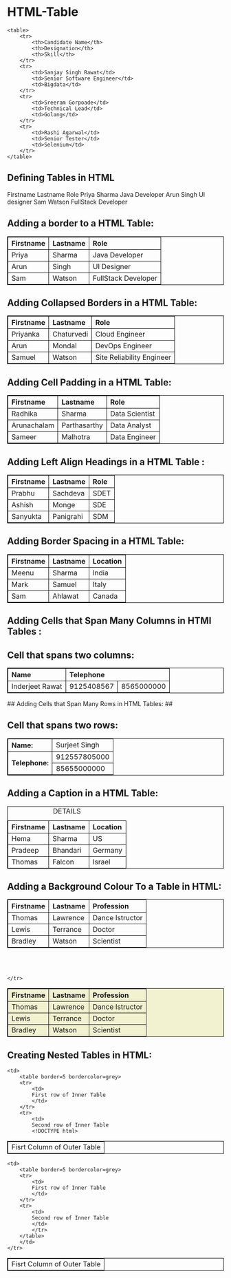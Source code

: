 # HTML-Table

<!DOCTYPE html>
<html>

<body>

	<table>
		<tr>
			<th>Candidate Name</th>
			<th>Designation</th>
			<th>Skill</th>
		</tr>
		<tr>
			<td>Sanjay Singh Rawat</td>
			<td>Senior Software Engineer</td>
			<td>Bigdata</td>
		</tr>
		<tr>
			<td>Sreeram Gorpoade</td>
			<td>Technical Lead</td>
			<td>Golang</td>
		</tr>
		<tr>
			<td>Rashi Agarwal</td>
			<td>Senior Tester</td>
			<td>Selenium</td>
		</tr>
	</table>

</body>
</html>

## Defining Tables in HTML ##

<!DOCTYPE html>
<html>

<body>

<tr>
	<th>Firstname</th>
	<th>Lastname</th>
	<th>Role</th>
</tr>
<tr>
	<td>Priya</td>
	<td>Sharma</td>
	<td>Java Developer</td>
</tr>
<tr>
	<td>Arun</td>
	<td>Singh</td>
	<td>UI designer</td>
</tr>
<tr>
	<td>Sam</td>
	<td>Watson</td>
	<td>FullStack Developer</td>
</tr>
</table>

</body>
</html>

## Adding a border to a HTML Table: ##
<!DOCTYPE html>
<html>

<head>
<style>
	table,
	th,
	td {
	border: 1px solid black;
	}
</style>
</head>

<body>
<table style="width:100%">
	<tr>
	<th>Firstname</th>
	<th>Lastname</th>
	<th>Role</th>
	</tr>
	<tr>
	<td>Priya</td>
	<td>Sharma</td>
	<td>Java Developer</td>
	</tr>
	<tr>
	<td>Arun</td>
	<td>Singh</td>
	<td>UI Designer</td>
	</tr>
	<tr>
	<td>Sam</td>
	<td>Watson</td>
	<td>FullStack Developer</td>
	</tr>
</table>
</body>

</html>

## Adding Collapsed Borders in a HTML Table: ##

<!DOCTYPE html>
<html>

<head>
<style>
	table,
	th,
	td {
	border: 1px solid black;
	border-collapse: collapse;
	}
</style>
</head>

<body>

<table style="width:100%">
	<tr>
	<th>Firstname</th>
	<th>Lastname</th>
	<th>Role</th>
	</tr>
	<tr>
	<td>Priyanka</td>
	<td>Chaturvedi</td>
	<td>Cloud Engineer</td>
	</tr>
	<tr>
	<td>Arun</td>
	<td>Mondal</td>
	<td>DevOps Engineer</td>
	</tr>
	<tr>
	<td>Samuel</td>
	<td>Watson</td>
	<td>Site Reliability Engineer</td>
	</tr>
</table>
</body>

</html>

## Adding Cell Padding in a HTML Table: ##

<!DOCTYPE html>
<html>

<head>
<style>
	table,
	th,
	td {
	border: 1px solid black;
	border-collapse: collapse;
	}

	th,
	td {
	padding: 20px;
	}
</style>
</head>

<body>

<table style="width:100%">
	<tr>
	<th>Firstname</th>
	<th>Lastname</th>
	<th>Role</th>
	</tr>
	<tr>
	<td>Radhika</td>
	<td>Sharma</td>
	<td>Data Scientist</td>
	</tr>
	<tr>
	<td>Arunachalam</td>
	<td>Parthasarthy</td>
	<td>Data Analyst</td>
	</tr>
	<tr>
	<td>Sameer</td>
	<td>Malhotra</td>
	<td>Data Engineer</td>
	</tr>
</table>
</body>

</html>

## Adding Left Align Headings in a HTML Table : ##
<html>

<head>
<style>
	table,
	th,
	td {
	border: 1px solid black;
	border-collapse: collapse;
	}

	th,
	td {
	padding: 20px;
	}

	th {
	text-align: left;
	}
</style>
</head>

<body>

<table style="width:100%">
	<tr>
	<th>Firstname</th>
	<th>Lastname</th>
	<th>Role</th>
	</tr>
	<tr>
	<td>Prabhu</td>
	<td>Sachdeva</td>
	<td>SDET</td>
	</tr>
	<tr>
	<td>Ashish</td>
	<td>Monge</td>
	<td>SDE</td>
	</tr>
	<tr>
	<td>Sanyukta</td>
	<td>Panigrahi</td>
	<td>SDM</td>
	</tr>
</table>
</body>

</html>

## Adding Border Spacing in a HTML Table: ##
<html>

<head>
<style>
	table,
	th,
	td {
	border: 1px solid black;
	}

	table {
	border-spacing: 5px;
	}
</style>
</head>

<body>

<table style="width:100%">
	<tr>
	<th>Firstname</th>
	<th>Lastname</th>
	<th>Location</th>
	</tr>
	<tr>
	<td>Meenu</td>
	<td>Sharma</td>
	<td>India</td>
	</tr>
	<tr>
	<td>Mark</td>
	<td>Samuel</td>
	<td>Italy</td>
	</tr>
	<tr>
	<td>Sam</td>
	<td>Ahlawat</td>
	<td>Canada</td>
	</tr>
</table>
</body>

</html>

## Adding Cells that Span Many Columns in HTMl Tables : ## 

<!DOCTYPE html>
<html>

<head>
<style>
	table,
	th,
	td {
	border: 1px solid black;
	border-collapse: collapse;
	}

	th,
	td {
	padding: 5px;
	text-align: left;
	}
</style>
</head>

<body>

<h2>Cell that spans two columns:</h2>
<table style="width:100%">
	<tr>
	<th>Name</th>
	<th colspan="2">Telephone</th>
	</tr>
	<tr>
	<td>Inderjeet Rawat</td>
	<td>9125408567</td>
	<td>8565000000</td>
	</tr>
</table>
</body>

</html>
## Adding Cells that Span Many Rows in HTML Tables: ##
<!DOCTYPE html>
<html>

<head>
<style>
	table,
	th,
	td {
	border: 1px solid black;
	border-collapse: collapse;
	}

	th,
	td {
	padding: 5px;
	text-align: left;
	}
</style>
</head>

<body>

<h2>Cell that spans two rows:</h2>
<table style="width:100%">
	<tr>
	<th>Name:</th>
	<td>Surjeet Singh</td>
	</tr>
	<tr>
	<th rowspan="2">Telephone:</th>
	<td>912557805000</td>
	</tr>
	<tr>
	<td>85655000000</td>
	</tr>
</table>
</body>

</html>

## Adding a Caption in a HTML Table: ##
<html>

<head>
<style>
	table,
	th,
	td {
	border: 1px solid black;
	border-collapse: collapse;
	}

	th,
	td {
	padding: 20px;
	}

	th {
	text-align: left;
	}
</style>
</head>

<body>

<table style="width:100%">
	<caption>DETAILS</caption>
	<tr>
	<th>Firstname</th>
	<th>Lastname</th>
	<th>Location</th>
	</tr>
	<tr>
	<td>Hema</td>
	<td>Sharma</td>
	<td>US</td>
	</tr>
	<tr>
	<td>Pradeep</td>
	<td>Bhandari</td>
	<td>Germany</td>
	</tr>
	<tr>
	<td>Thomas</td>
	<td>Falcon</td>
	<td>Israel</td>
	</tr>
</table>
</body>

</html>

## Adding a Background Colour To a Table in HTML: ##
<!DOCTYPE html>
<html>

<head>
<style>
	table,
	th,
	td {
	border: 1px solid black;
	border-collapse: collapse;
	}

	th,
	td {
	padding: 5px;
	text-align: left;
	}

	table#t01 {
	width: 100%;
	background-color: #f2f2d1;
	}
</style>
</head>

<body>

<table style="width:100%">
	<tr>
	<th>Firstname</th>
	<th>Lastname</th>
	<th>Profession</th>
	</tr>
	<tr>
	<td>Thomas</td>
	<td>Lawrence</td>
	<td>Dance Istructor</td>
	</tr>
	<tr>
	<td>Lewis</td>
	<td>Terrance</td>
	<td>Doctor</td>
	</tr>
	<tr>
	<td>Bradley</td>
	<td>Watson</td>
	<td>Scientist</td>
	</tr>
</table>

<br />
<br />

<table id="t01">
	<tr>
	<th>Firstname</th>
	<th>Lastname</th>
	<th>Profession</th>
	</tr>
	<tr>
	<td>Thomas</td>
	<td>Lawrence</td>
	<td>Dance Istructor</td>
	</tr>
	<tr>
	<td>Lewis</td>
	<td>Terrance</td>
	<td>Doctor</td>
	</tr>
	<tr>
	<td>Bradley</td>
	<td>Watson</td>
	<td>Scientist</td>

	</tr>
</table>
</body>

</html>

## Creating Nested Tables in HTML: ##
<!DOCTYPE html>
<html>

<body>
<table border=5 bordercolor=black>
	<tr>
	<td>
		Fisrt Column of Outer Table
	</td>

	<td>
		<table border=5 bordercolor=grey>
		<tr>
			<td>
			First row of Inner Table
			</td>
		</tr>
		<tr>
			<td>
			Second row of Inner Table
			<!DOCTYPE html>
<html>

<body>
<table border=5 bordercolor=black>
	<tr>
	<td>
		Fisrt Column of Outer Table
	</td>

	<td>
		<table border=5 bordercolor=grey>
		<tr>
			<td>
			First row of Inner Table
			</td>
		</tr>
		<tr>
			<td>
			Second row of Inner Table
			</td>
			</tr>
		</table>
		</td>
	</tr>
</table>
</body>

</html>


</html>

